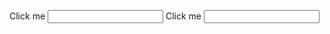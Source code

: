 <label>Click me <input type="text" /></label>
<label for="username">Click me</label> <input type="text" id="username" />
